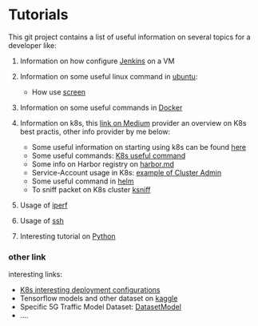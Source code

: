 # Tutorials

This git project contains a list of useful information on several topics for a developer like:

1. Information on how configure  [Jenkins](Jenkins/README.md) on a VM
2. Information on some useful linux command in [ubuntu](Generic-Linux/useful_linux.md):
    - How use [screen](Generic-Linux/screen_command.md)

3. Information on some useful commands in [Docker](Docker-K8s/Docker.md)
4. Information on k8s, this [link on Medium](https://overcast.blog/13-kubernetes-configurations-you-should-know-in-2024-54eec72f307e) provider an overview on K8s best practis, other info provider by me below:
    - Some useful information on starting using k8s can be found [here](Docker-K8s/forDummy.md)
    - Some useful commands: [K8s useful command](Docker-K8s/K8s_useful_command.md)
    - Some info on Harbor registry on [harbor.md](Docker-K8s/harbor.md)
    - Service-Account usage in K8s: [example of Cluster Admin](Docker-K8s/cluster-admin.md)
    - Some useful command in [helm](Docker-K8s/helm.md)
    - To sniff packet on K8s cluster [ksniff](Docker-K8s/k8s_capture.md)
5. Usage of [iperf](Generic-Linux/iperf.md)
6. Usage of [ssh](Generic-Linux/ssh_and_switchoff.md)
7. Interesting tutorial on [Python](Python/README.md)

### other link
interesting links:
- [K8s interesting deployment  configurations](https://medium.com/@dskydragon/11-kubernetes-deployment-configs-you-should-know-in-2024-1126740926f0?source=email-0b3ea6db1a47-1710121197986-digest.reader-9bad45fbe16d-1126740926f0----0-98------------------d161ea18_fe0d_45f3_b0cc_7ae40e58b231-1)
- Tensorflow models and other dataset on [kaggle](https://www.kaggle.com)
- Specific 5G Traffic Model Dataset: [DatasetModel](https://www.kaggle.com/datasets/kimdaegyeom/5g-traffic-datasets)
- ....
